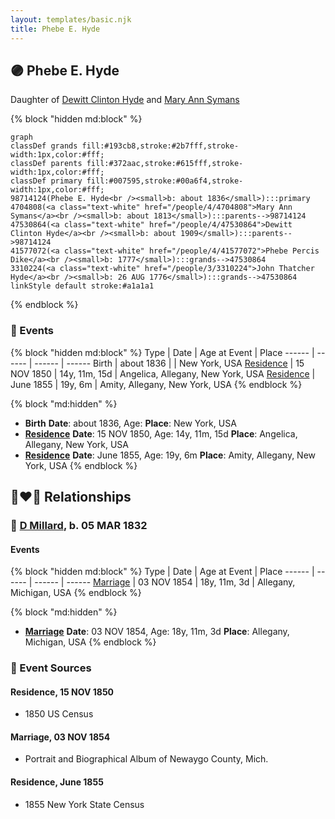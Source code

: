 ```yaml
---
layout: templates/basic.njk
title: Phebe E. Hyde
---
```

## 🟣 Phebe E. Hyde

Daughter of [Dewitt Clinton Hyde](/people/4/47530864) and [Mary Ann Symans](/people/4/4704808)

{% block "hidden md:block" %}
```mermaid
graph
classDef grands fill:#193cb8,stroke:#2b7fff,stroke-width:1px,color:#fff;
classDef parents fill:#372aac,stroke:#615fff,stroke-width:1px,color:#fff;
classDef primary fill:#007595,stroke:#00a6f4,stroke-width:1px,color:#fff;
98714124(Phebe E. Hyde<br /><small>b: about 1836</small>):::primary
4704808(<a class="text-white" href="/people/4/4704808">Mary Ann Symans</a><br /><small>b: about 1813</small>):::parents-->98714124
47530864(<a class="text-white" href="/people/4/47530864">Dewitt Clinton Hyde</a><br /><small>b: about 1909</small>):::parents-->98714124
41577072(<a class="text-white" href="/people/4/41577072">Phebe Percis Dike</a><br /><small>b: 1777</small>):::grands-->47530864
3310224(<a class="text-white" href="/people/3/3310224">John Thatcher Hyde</a><br /><small>b: 26 AUG 1776</small>):::grands-->47530864
linkStyle default stroke:#a1a1a1
```
{% endblock %}

### 📆 Events

{% block "hidden md:block" %}
Type | Date | Age at Event | Place
------ | ------ | ------ | ------
Birth | about 1836 |  | New York, USA
[Residence](#event-event-0) | 15 NOV 1850 | 14y, 11m, 15d | Angelica, Allegany, New York, USA
[Residence](#event-event-1) | June 1855 | 19y, 6m | Amity, Allegany, New York, USA
{% endblock %}

{% block "md:hidden" %}
- **Birth**
**Date**: about 1836, Age:
**Place**: New York, USA
- **[Residence](#event-event-0)**
**Date**: 15 NOV 1850, Age: 14y, 11m, 15d
**Place**: Angelica, Allegany, New York, USA
- **[Residence](#event-event-1)**
**Date**: June 1855, Age: 19y, 6m
**Place**: Amity, Allegany, New York, USA
{% endblock %}

## 👩‍❤️‍👨 Relationships

### 🔵 [D Millard](/people/4/49080777), b. 05 MAR 1832

#### Events

{% block "hidden md:block" %}
Type | Date | Age at Event | Place
------ | ------ | ------ | ------
[Marriage](#event-family-0-event-0) | 03 NOV 1854 | 18y, 11m, 3d | Allegany, Michigan, USA
{% endblock %}

{% block "md:hidden" %}
- **[Marriage](#event-family-0-event-0)**
**Date**: 03 NOV 1854, Age: 18y, 11m, 3d
**Place**: Allegany, Michigan, USA
{% endblock %}

### 📰 Event Sources

#### <a id="event-event-0"></a> Residence, 15 NOV 1850
* 1850 US Census

#### <a id="event-family-0-event-0"></a> Marriage, 03 NOV 1854
* Portrait and Biographical Album of Newaygo County, Mich.

#### <a id="event-event-1"></a> Residence, June 1855
* 1855 New York State Census